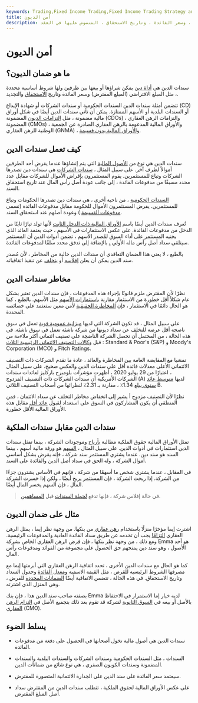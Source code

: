 ```yaml
---
keywords: Trading,Fixed Income Trading,Fixed Income Trading Strategy and Education,Strategy and Education
title: أمن الديون
description: سندات الدين هي أداة دين لها شروطها الأساسية ، مثل المبلغ النظري ، وسعر الفائدة ، وتاريخ الاستحقاق ، المنصوص عليها في العقد.
---
```


# أمن الديون
## ما هو ضمان الديون؟

سندات الدين هي [أداة دين](/debtinstrument) يمكن شراؤها أو بيعها بين طرفين ولها شروط أساسية محددة ، مثل المبلغ الافتراضي (المبلغ المقترض) وسعر الفائدة وتاريخ [الاستحقاق](/maturitydate) والتجديد.

تتضمن أمثلة سندات الدين السندات الحكومية أو سندات الشركات أو شهادة الإيداع (CD) أو السندات البلدية أو الأسهم الممتازة. يمكن أن تأتي سندات الدين أيضًا في شكل أوراق مالية مضمونة ، مثل [التزامات الديون](/cdo) المضمونة (CDOs) ، والتزامات الرهن العقاري المضمونة (CMOs) ، والأوراق المالية المدعومة بالرهن العقاري الصادرة عن الجمعية الوطنية للرهن العقاري (GNMA) ، [والأوراق المالية بدون قسيمة](/zero-couponbond).

## كيف تعمل سندات الدين

سندات الدين هي نوع من [الأصول المالية](/financialasset) التي يتم إنشاؤها عندما يقرض أحد الطرفين أموالاً لطرف آخر. على سبيل المثال ، [سندات الشركات](/corporatebond) هي سندات دين تصدرها الشركات وتباع للمستثمرين. يقوم المستثمرون بإقراض الأموال للشركات مقابل عدد محدد مسبقًا من مدفوعات الفائدة ، إلى جانب عودة أصل رأس المال عند تاريخ استحقاق السند.

[السندات الحكومية](/government-bond) ، من ناحية أخرى ، هي سندات دين تصدرها الحكومات وتباع للمستثمرين. يقرض المستثمرون الأموال للحكومة مقابل مدفوعات الفائدة (تسمى [مدفوعات القسيمة](/coupon-rate) ) وعودة أصلهم عند استحقاق السند.

تُعرف سندات الدين أيضًا باسم [الأوراق المالية ذات الدخل الثابت](/fixedincome) لأنها تولد تيارًا ثابتًا من الدخل من مدفوعات الفائدة. على عكس الاستثمارات في الأسهم ، حيث يعتمد العائد الذي يجنيه المستثمر على أداء السوق لمُصدر الأسهم ، تضمن أدوات الدين أن المستثمر سيتلقى سداد أصل رأس ماله الأولي [،](/principal) بالإضافة إلى تدفق محدد سلفًا لمدفوعات الفائدة.

بالطبع ، لا يعني هذا الضمان التعاقدي أن سندات الدين خالية من المخاطر ، لأن مُصدر سند الدين يمكن أن يعلن [إفلاسه](/bankruptcy) أو [يتخلف](/default2) عن تنفيذ اتفاقياته.

## مخاطر سندات الدين

نظرًا لأن المقترض ملزم قانونًا بإجراء هذه المدفوعات ، فإن سندات الدين تعتبر بشكل عام شكلاً أقل خطورة من الاستثمار مقارنة [باستثمارات الأسهم](/equity) مثل الأسهم. بالطبع ، كما هو الحال دائمًا في الاستثمار ، فإن [المخاطرة الحقيقية](/risk) لأمن معين ستعتمد على خصائصه المحددة.

على سبيل المثال ، قد تكون الشركة التي لديها [ميزانية عمومية قوية](/balancesheet) تعمل في سوق ناضجة أقل عرضة للتخلف عن سداد ديونها من شركة ناشئة تعمل في سوق ناشئة. في هذه الحالة ، من المحتمل أن تحصل الشركة الناضجة على تصنيف ائتماني أكثر ملاءمة من قبل [وكالات التصنيف الائتماني الرئيسية الثلاث](/creditrating) : Standard & Poor's (S&P) و Moody's Corporation (MCO) و Fitch Ratings.

تمشيا مع المقايضة العامة بين المخاطرة والعائد ، عادة ما تقدم الشركات ذات التصنيف الائتماني الأعلى معدلات فائدة أقل على سندات الدين والعكس صحيح. على سبيل المثال ، اعتبارًا من 29 يوليو 2020 ، أظهرت مؤشرات بلومبرج باركليز لعائدات سندات الشركات الأمريكية أن سندات الشركات ذات التصنيف المزدوج (A) لديها [متوسط عائد سنوي يبلغ](/average-annual-yield) 1.34٪ ، مقارنة بـ 2.31٪ لنظرائها من أصحاب التصنيف الثلاثي B.

نظرًا لأن التصنيف مزدوج أ يشير إلى انخفاض مخاطر التخلف عن سداد الائتمان ، فمن المنطقي أن يكون المشاركون في السوق على استعداد لقبول [عائد أقل](/yield) مقابل هذه الأوراق المالية الأقل خطورة.

## سندات الدين مقابل سندات الملكية

تمثل الأوراق المالية حقوق الملكية مطالبة [بأرباح](/earnings) وموجودات الشركة ، بينما تمثل سندات الدين استثمارات في أدوات الدين. على سبيل المثال ، [السهم](/stock) هو ورقة مالية أسهم ، بينما السند هو سند دين. عندما يشتري المستثمر سند شركة ، فإنه يقرض بشكل أساسي أموال الشركة ، وله الحق في سداد أصل الدين والفائدة على السند.

في المقابل ، عندما يشتري شخص ما أسهمًا من شركة ، فإنهم في الأساس يشترون جزءًا من الشركة. إذا ربحت الشركة ، فإن المستثمر يربح أيضًا ، ولكن إذا خسرت الشركة المال ، فإن السهم يخسر المال أيضًا.

> في حالة إفلاس شركة ، فإنها تدفع [لحملة السندات](/bondholder) قبل [المساهمين](/shareholder).

>

## مثال على ضمان الديون

اشترت إيما مؤخرًا منزلًا باستخدام [رهن عقاري](/mortgage) من بنكها. من وجهة نظر إيما ، يمثل الرهن العقاري [التزامًا](/liability) يجب أن تخدمه عن طريق سداد الفائدة العادية والمدفوعات الرئيسية. ومع ذلك ، من وجهة نظر بنكها ، فإن قرض الرهن العقاري الخاص بشركة Emma هو أحد الأصول ، وهو سند دين يمنحهم حق الحصول على مجموعة من الفوائد ومدفوعات رأس المال.

كما هو الحال مع سندات الدين الأخرى ، تحدد اتفاقية الرهن العقاري التي أبرمتها إيما مع مصرفها الشروط الرئيسية للقرض ، مثل القيمة الاسمية [ومعدل الفائدة](/interestrate) وجدول السداد وتاريخ الاستحقاق. في هذه الحالة ، تتضمن الاتفاقية أيضًا [الضمانات المحددة](/collateral) للقرض ، وهي المنزل الذي اشترته.

بصفته صاحب سند الدين هذا ، فإن بنك Emma لديه خيار إما الاستمرار في الاحتفاظ بالأصل أو بيعه في [السوق الثانوية](/secondarymarket) لشركة قد تقوم بعد ذلك بتجميع الأصل في [التزام الرهن العقاري](/cmo) (CMO).

## يسلط الضوء

- سندات الدين هي أصول مالية تخول أصحابها في الحصول على دفعة من مدفوعات الفائدة.

- السندات ، مثل السندات الحكومية وسندات الشركات والسندات البلدية والسندات المضمونة وسندات الكوبون الصفري ، هي نوع شائع من ضمانات الدين.

- سيعتمد سعر الفائدة على سند الدين على الجدارة الائتمانية المتصورة للمقترض.

- على عكس الأوراق المالية لحقوق الملكية ، تتطلب سندات الدين من المقترض سداد أصل المبلغ المقترض.

